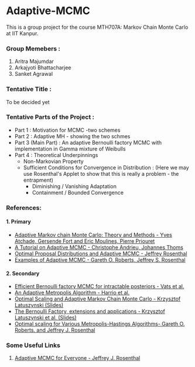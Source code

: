 # Adaptive-MCMC
This is a group project for the course MTH707A: Markov Chain Monte Carlo at IIT Kanpur.

### Group Memebers : 
1. Aritra Majumdar
2. Arkajyoti Bhattacharjee
3. Sanket Agrawal

### Tentative Title :
To be decided yet

### Tentative Parts of the Project :
+ Part 1 : Motivation for MCMC -two schemes
+ Part 2 : Adaptive MH - showing the two schmes
+ Part 3 (Main Part) : An adaptive Bernoulli factory MCMC with implementation in Gamma mixture of Weibulls
+ Part  4 : Theoretical Underpinnings 
  - Non-Markovian Property 
  - Sufficient Conditions for Convergence in Distribution : (Here we may use Rosenthal's Applet to show that this is really a problem - the entrapment)
      - Diminishing / Vanishing Adaptation
      - Containment / Bounded Convergence    
  


### References:

#### 1. Primary
* [Adaptive Markov chain Monte Carlo: Theory and Methods - Yves Atchade, Gersende Fort and Eric Moulines, Pierre Priouret](https://github.com/ArkaB-DS/Adaptive-MCMC/blob/main/References/afmp.pdf)
* [A Tutorial on Adaptive MCMC - Christophe Andrieu, Johannes Thoms](https://github.com/ArkaB-DS/Adaptive-MCMC/blob/main/References/Andrieu-Thoms2008_Article_ATutorialOnAdaptiveMCMC.pdf)
* [Optimal Proposal Distributions and Adaptive MCMC - Jeffrey Rosenthal](https://github.com/ArkaB-DS/Adaptive-MCMC/blob/main/References/galinart.pdf) 
* [Examples of Adaptive MCMC - Gareth O. Roberts, Jeffrey S. Rosenthal](https://github.com/ArkaB-DS/Adaptive-MCMC/blob/main/References/RobertsRosenthalAdaptExamples2006.pdf)

#### 2. Secondary
* [Efficient Bernoulli factory MCMC for intractable posteriors - Vats et al.](https://github.com/ArkaB-DS/Adaptive-MCMC/blob/main/References/Efficient%20Bernoulli%20factory%20MCMC%20for%20intractable%20posteriors.pdf)
* [An Adaptive Metropolis Algorithm - Harrio et al.](https://github.com/ArkaB-DS/Adaptive-MCMC/blob/main/References/An%20Adaptive%20Metropolis%20algorithm.pdf)
* [Optimal Scaling and Adaptive Markov Chain Monte Carlo - Krzysztof Latuszynski (Slides)](https://github.com/ArkaB-DS/Adaptive-MCMC/blob/main/References/Optimal%20Scaling%20and%20Adaptive%20MCMC(Slides).pdf)
* [The Bernoulli Factory, extensions and applications - Krzysztof Latuszynski et al. (Slides)](https://github.com/ArkaB-DS/Adaptive-MCMC/blob/main/References/The%20Bernoulli%20Factory%2C%20extensions%20and%20applications(Slides).pdf)
* [Optimal scaling for Various Metropolis-Hastings Algorithms- Gareth O. Roberts. and  Jeffrey J. Rosenthal](https://github.com/ArkaB-DS/Adaptive-MCMC/blob/main/References/Optimal%20scaling%20for%20Various%20Metropolis-Hastings%20Algorithms.pdf)

### Some Useful Links
  1. [Adaptive MCMC for Everyone - Jeffrey J. Rosenthal](https://www.youtube.com/watch?v=DwE2-YMQR5Y)
